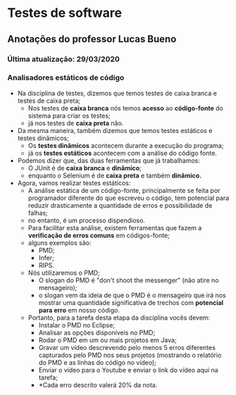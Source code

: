# Testes de software

## Anotações do professor Lucas Bueno

### Última atualização: 29/03/2020

### Analisadores estáticos de código

- Na disciplina de testes, dizemos que temos testes de caixa branca e testes de caixa preta;
    - Nos testes de **caixa branca** nós temos **acesso** ao **código-fonte** do sistema para criar os testes;
    - já nos testes de **caixa preta** não.
- Da mesma maneira, também dizemos que temos testes estáticos e testes dinâmicos;
    - Os **testes dinâmicos** acontecem durante a execução do programa;
    - já os **testes estáticos** acontecem com a análise do código fonte.
- Podemos dizer que, das duas ferramentas que já trabalhamos:
    - O JUnit é de **caixa branca** e **dinâmico**;
    - enquanto o Selenium é de **caixa preta** e também **dinâmico.**
- Agora, vamos realizar testes estáticos:
    - A análise estática de um código-fonte, principalmente se feita por  programador diferente do que escreveu o código, tem potencial para  reduzir drasticamente a quantidade de erros e possibilidade de falhas;
    - no entanto, é um processo dispendioso.
    - Para facilitar esta análise, existem ferramentas que fazem a **verificação de erros comuns**  em códigos-fonte;
    - alguns exemplos são:
        - PMD;
        - Infer;
        - RIPS.
    - Nós utilizaremos o PMD;
        - O slogan do PMD é "don't shoot the messenger" (não atire no mensageiro);
        - o slogan vem da ideia de que o PMD é o mensageiro que irá nos mostrar uma quantidade significativa de trechos com **potencial para erro** em nosso código.
    - Portanto, para a tarefa desta etapa da disciplina vocês devem:
        - Instalar o PMD no Eclipse;
        - Analisar as opções disponíveis no PMD;
        - Rodar o PMD em um ou mais projetos em Java;
        - Gravar um vídeo descrevendo pelo menos 5 erros diferentes capturados pelo PMD nos seus projetos (mostrando o relatório do PMD e as linhas do código no vídeo);
        - Enviar o vídeo para o Youtube e enviar o link do vídeo aqui na tarefa;
        - *Cada erro descrito valerá 20% da nota.